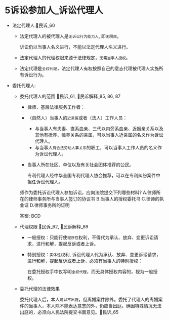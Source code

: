 # 5诉讼参加人_诉讼代理人

- 法定代理人:🚪民诉_60
    - 法定代理人的被代理人是`无诉讼行为能力人`, 即`无限民`。
        
        诉讼仍以当事人名义进行，不能以法定代理人名义进行。
    
    - 法定代理人的代理权限来源于法律规定，`无需当事人授权`。
    - 法定代理是`全权代理`，法定代理人有权按照自己的意志代理被代理人实施所有诉讼行为。

- 委托代理人:
    - 委托代理人的范围 🚪民诉_61, 🚪民诉解释_85, 86, 87
        - 律师、基层法律服务工作者：
        - （自然人）当事人的`近亲属`或者（法人）工作人员：
            - 与当事人有夫妻、直系血亲、三代以内旁系血亲、近姻亲关系以及其他有抚养、赡养关系的亲属，可以当事人近亲属的名义作为诉讼代理人。
            - 与当事人`有合法劳动人事关系`的职工，可以当事人工作人员的名义作为诉讼代理人。
        - 当事人所在社区、单位以及有关社会团体推荐的公民。
            
            专利代理人经中华全国专利代理人协会推荐，可以在专利纠纷案件中担任诉讼代理人。

        师作为委托诉讼代理人参加诉讼，应向法院提交下列哪些材料?
        A.律师所在的律师事务所与当事人签订的协议书
        B.当事人的授权委托书
        C.律师的执业证
        D.律师事务所的证明

        答案: BCD

    - 代理权限 🚪民诉_62, 🚪民诉解释_89
        - 一般授权：只能行使`程序性`权利，不得代为承认、放弃、变更诉讼请求，进行和解，提起反诉或者上诉。
        - 特别授权：`实体性`权利, 诉讼代理人代为承认、放弃、变更诉讼请求，进行和解，提起反诉或者上诉，必须有当事人的特别授权：
            
            在委托授权手中仅写明`全权代理`，而无具体授权内容的，视为一般授权。

    - 委托代理的法律效果
        
        委托代理人后，本人`可以不出庭`，但离婚案件除外。委托了代理人的离婚案件的当事人，本人除不能表达意志的外，仍应当出庭。确因特殊情况无法出庭的，必须向人民法院提交书面意见。🚪民诉_65